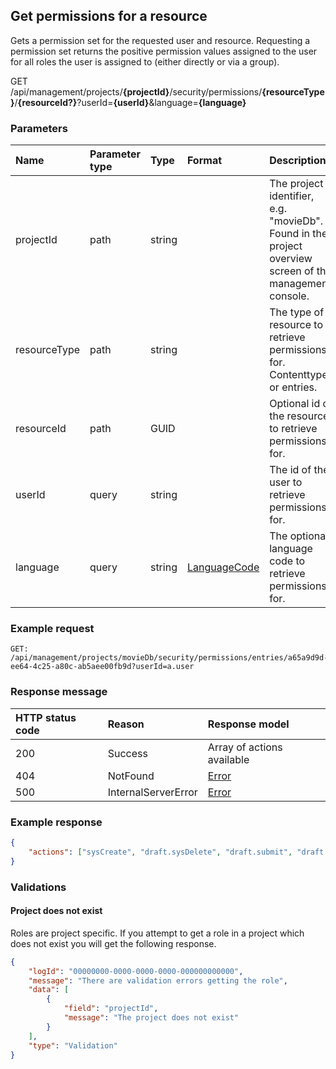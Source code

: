 ## Get permissions for a resource

Gets a permission set for the requested user and resource. Requesting a permission set returns the positive permission values assigned to the user for all roles the user is assigned to (either directly or via a group).

<span class="label label--get">GET</span> /api/management/projects/**{projectId}**/security/permissions/**{resourceType}**/**{resourceId?}**?userId=**{userId}**&language=**{language}**

### Parameters

| Name | Parameter type | Type | Format | Description |
|:-|:-|:-|:-|:-|
| projectId | path | string |  | The project identifier, e.g. "movieDb". Found in the project overview screen of the management console. |
| resourceType | path | string |  | The type of resource to retrieve permissions for. Contenttypes or entries. |
| resourceId | path | GUID | | Optional id of the resource to retrieve permissions for.  |
| userId | query | string | | The id of the user to retrieve permissions for.  |
| language | query | string | [LanguageCode](/key-concepts/localization.md) | The optional language code to retrieve permissions for.  |

### Example request

```http
GET: /api/management/projects/movieDb/security/permissions/entries/a65a9d9d-ee64-4c25-a80c-ab5aee00fb9d?userId=a.user
```

### Response message

| HTTP status code | Reason              | Response model                   |
|:-----------------|:--------------------|:---------------------------------|
| 200              | Success             | Array of actions available       |
| 404              | NotFound            | [Error](/key-concepts/errors.md) |
| 500              | InternalServerError | [Error](/key-concepts/errors.md) |

### Example response

```json
{
    "actions": ["sysCreate", "draft.sysDelete", "draft.submit", "draft.sysUpdate", "submitted.revoke"]
}
```

### Validations

#### Project does not exist

Roles are project specific. If you attempt to get a role in a project which does not exist you will get the following response. 

```json
{
    "logId": "00000000-0000-0000-0000-000000000000",
    "message": "There are validation errors getting the role",
    "data": [
        {
            "field": "projectId",
            "message": "The project does not exist"
        }
    ],
    "type": "Validation"
}
```